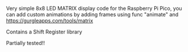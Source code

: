 Very simple 8x8 LED MATRIX display code for the Raspberry Pi Pico, you can add custom animations by adding frames using func "animate" and https://gurgleapps.com/tools/matrix

Contains a Shift Register library

Partially tested!!
